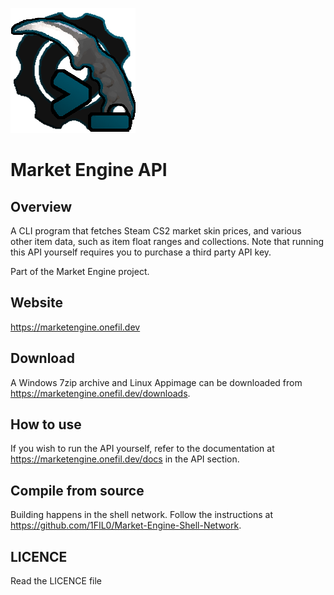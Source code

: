 ![](readme_assets/market_engine_api.png)

# Market Engine API

## Overview

A CLI program that fetches Steam CS2 market skin prices, and various other item data,
such as item float ranges and collections. Note that running this API yourself requires you to purchase a third party API key.  

Part of the Market Engine project.

## Website

https://marketengine.onefil.dev

## Download

A Windows 7zip archive and Linux Appimage can be downloaded from https://marketengine.onefil.dev/downloads.

## How to use

If you wish to run the API yourself, refer to the documentation at https://marketengine.onefil.dev/docs in the API section.

## Compile from source

Building happens in the shell network. Follow the instructions at https://github.com/1FIL0/Market-Engine-Shell-Network.

## LICENCE

Read the LICENCE file
